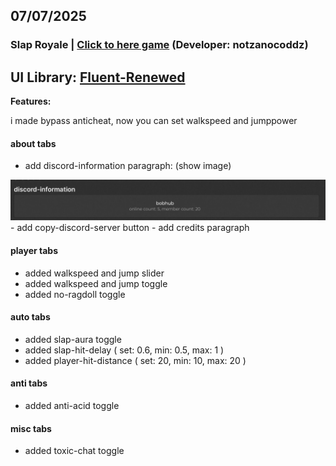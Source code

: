 ## 07/07/2025

### Slap Royale | [Click to here game](https://www.roblox.com/games/9431156611) (Developer: notzanocoddz)

## UI Library: [Fluent-Renewed](https://github.com/ActualMasterOogway/Fluent-Renewed)

__Features:__

i made bypass anticheat, now you can set walkspeed and jumppower

#### about tabs
- add discord-information paragraph: (show image)
<img src="../Images/discord-information.jpg">
- add copy-discord-server button
- add credits paragraph

#### player tabs
- added walkspeed and jump slider 
- added walkspeed and jump toggle 
- added no-ragdoll toggle

#### auto tabs
- added slap-aura toggle
- added slap-hit-delay ( set: 0.6, min: 0.5, max: 1 )
- added player-hit-distance ( set: 20, min: 10, max: 20 )

#### anti tabs
- added anti-acid toggle

#### misc tabs
- added toxic-chat toggle